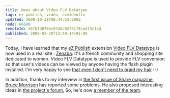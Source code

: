 ```yaml
---
title: News about Video FLV Datatype
tags: ez publish, vidéo, ezvideoflv
updated: 2008-10-31T08:44:54.000Z
node: 66680
remoteId: 36f8fd078ec97ddc03f41f9cedf3c1ad
published: 2008-02-20T13:49:14+01:00
---
```


Today, I have learned that my [eZ Publish](/tag/ez+publish) extension [Video FLV Datatype](http://projects.ez.no/ezvideoflv) is now used in a real site : [Zenaba](http://www.zenaba.com/). It's a french community and shopping site dedicated to women. Video FLV Datatype is used to provide FLV conversion so that user's videos can be viewed by anyone having the flash plugin installed. I'm very happy to see [that even I don't need to braid my hair](http://www.zenaba.com/fr/communaute/videos/coiffure/tresses/comment_faire_des_tresses) :-)


In addition, thanks to my interview in [the first issue of Share magazine](http://ez.no/company/news/share_magazine_is_out_now), [Bruce Morrison](http://suffandnonsense.blogspot.com/) has reported some problems. He also proposed interesting ideas in [the project's forum.](http://projects.ez.no/ezvideoflv/forum/general) So, he's now [a member of the team](http://projects.ez.no/ezvideoflv/team/members).

